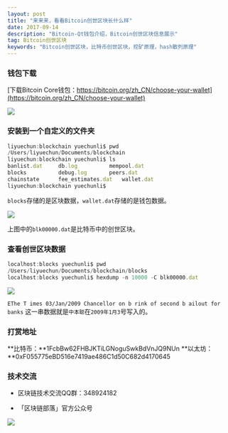 ```yaml
---
layout: post
title: "来来来，看看Bitcoin创世区块长什么样"
date: 2017-09-14
description: "Bitcoin-Qt钱包介绍，Bitcoin创世区块信息展示"
tag: Bitcoin创世区块
keywords: "Bitcoin创世区块，比特币创世区块，挖矿原理，hash散列原理"
---
```


### 钱包下载

[下载Bitcoin Core钱包：https://bitcoin.org/zh_CN/choose-your-wallet](https://bitcoin.org/zh_CN/choose-your-wallet)

![](http://om1c35wrq.bkt.clouddn.com/Snip20170914_180.png)


### 安装到一个自定义的文件夹

```js
liyuechun:blockchain yuechunli$ pwd
/Users/liyuechun/Documents/blockchain
liyuechun:blockchain yuechunli$ ls
banlist.dat		db.log			mempool.dat
blocks			debug.log		peers.dat
chainstate		fee_estimates.dat	wallet.dat
liyuechun:blockchain yuechunli$
```

`blocks`存储的是区块数据，`wallet.dat`存储的是钱包数据。

![](http://om1c35wrq.bkt.clouddn.com/Snip20170914_181.png)

上图中的`blk00000.dat`是比特币中的创世区块。

### 查看创世区块数据


```js
localhost:blocks yuechunli$ pwd
/Users/liyuechun/Documents/blockchain/blocks
localhost:blocks yuechunli$ hexdump -n 10000 -C blk00000.dat 
```


![](http://om1c35wrq.bkt.clouddn.com/%E5%88%9B%E4%B8%96%E5%8C%BA%E5%9D%97.gif)

`EThe T imes 03/Jan/2009 Chancellor on b rink of second b ailout for banks` 这一串数据就是`中本聪`在`2009年1月3`号写入的。


### 打赏地址

**比特币：**1FcbBw62FHBJKTiLGNoguSwkBdVnJQ9NUn
**以太坊：**0xF055775eBD516e7419ae486C1d50C682d4170645


### 技术交流

- 区块链技术交流QQ群：348924182

- 「区块链部落」官方公众号

![](http://orhm8wuhd.bkt.clouddn.com/qukuailian100.jpg)








